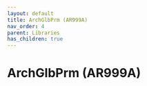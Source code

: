 ```yaml
---
layout: default
title: ArchGlbPrm (AR999A)
nav_order: 4
parent: Libraries
has_children: true
---
```

# ArchGlbPrm (AR999A)
